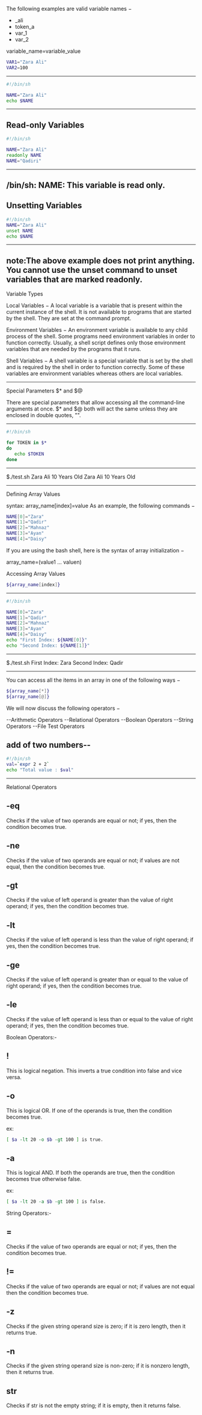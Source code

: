 The following examples are valid variable names −

- _ali
- token_a
- var_1
- var_2

variable_name=variable_value
```sh
VAR1="Zara Ali"
VAR2=100
```
------------
```sh
#!/bin/sh

NAME="Zara Ali"
echo $NAME
```
-------------

Read-only Variables
-----------
```sh
#!/bin/sh

NAME="Zara Ali"
readonly NAME
NAME="Qadiri"
```
-------------

/bin/sh: NAME: This variable is read only.
-------------

Unsetting Variables
------------
```sh
#!/bin/sh
NAME="Zara Ali"
unset NAME
echo $NAME
```
-----------
note:The above example does not print anything. You cannot use the unset command to unset variables that are marked readonly.
------------------

Variable Types

Local Variables − A local variable is a variable that is present within the current instance of the shell. It is not available to programs that are started by the shell. They are set at the command prompt.

Environment Variables − An environment variable is available to any child process of the shell. Some programs need environment variables in order to function correctly. Usually, a shell script defines only those environment variables that are needed by the programs that it runs.

Shell Variables − A shell variable is a special variable that is set by the shell and is required by the shell in order to function correctly. Some of these variables are environment variables whereas others are local variables.

-----------------------------
Special Parameters $* and $@

There are special parameters that allow accessing all the command-line arguments at once. $* and $@ both will act the same unless they are enclosed in double quotes, "".

------------------------
```sh
#!/bin/sh

for TOKEN in $*
do
   echo $TOKEN
done
```
---

$./test.sh Zara Ali 10 Years Old
Zara
Ali
10
Years
Old

----------------------------

Defining Array Values

syntax:
	array_name[index]=value
As an example, the following commands −
```sh
NAME[0]="Zara"
NAME[1]="Qadir"
NAME[2]="Mahnaz"
NAME[3]="Ayan"
NAME[4]="Daisy"
```
If you are using the bash shell, here is the syntax of array initialization −

array_name=(value1 ... valuen)

Accessing Array Values
```sh
${array_name[index]}
```
----------------------------------
```sh
#!/bin/sh

NAME[0]="Zara"
NAME[1]="Qadir"
NAME[2]="Mahnaz"
NAME[3]="Ayan"
NAME[4]="Daisy"
echo "First Index: ${NAME[0]}"
echo "Second Index: ${NAME[1]}"
```
---------------------------------
$./test.sh
First Index: Zara
Second Index: Qadir

-------------------------------------

You can access all the items in an array in one of the following ways −
```sh
${array_name[*]}
${array_name[@]}
```
We will now discuss the following operators −

--Arithmetic Operators
--Relational Operators
--Boolean Operators
--String Operators
--File Test Operators

add of two numbers--
----------------------
```sh
#!/bin/sh
val=`expr 2 + 2`
echo "Total value : $val"
```
-------------------------

Relational Operators

-eq
----------
Checks if the value of two operands are equal or not; if yes, then the condition becomes true.

-ne
----------
Checks if the value of two operands are equal or not; if values are not equal, then the condition becomes true.

-gt
-----------
Checks if the value of left operand is greater than the value of right operand; if yes, then the condition becomes true.

-lt
----------
Checks if the value of left operand is less than the value of right operand; if yes, then the condition becomes true.

-ge
---------
Checks if the value of left operand is greater than or equal to the value of right operand; if yes, then the condition becomes true.

-le
--------
Checks if the value of left operand is less than or equal to the value of right operand; if yes, then the condition becomes true.

Boolean Operators:-

 !
-------
This is logical negation. This inverts a true condition into false and vice versa.

 -o
------
This is logical OR. If one of the operands is true, then the condition becomes true.	

ex:
```sh
[ $a -lt 20 -o $b -gt 100 ] is true.
```

-a	
------
This is logical AND. If both the operands are true, then the condition becomes true otherwise false.

ex:
```sh
[ $a -lt 20 -a $b -gt 100 ] is false.
```

String Operators:-

 =
----
Checks if the value of two operands are equal or not; if yes, then the condition becomes true.


 !=
-----
Checks if the value of two operands are equal or not; if values are not equal then the condition becomes true.

 -z
------
Checks if the given string operand size is zero; if it is zero length, then it returns true.

 -n 
------
Checks if the given string operand size is non-zero; if it is nonzero length, then it returns true.

str 
------
Checks if str is not the empty string; if it is empty, then it returns false.

